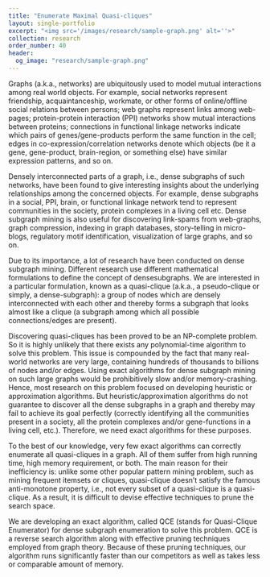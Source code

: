 ```yaml
---
title: "Enumerate Maximal Quasi-cliques"
layout: single-portfolio
excerpt: "<img src='/images/research/sample-graph.png' alt=''>"
collection: research
order_number: 40
header: 
  og_image: "research/sample-graph.png"
---
```


Graphs (a.k.a., networks) are ubiquitously used to model mutual interactions among real world objects. For example, social networks represent friendship, acquaintanceship, workmate,
or other forms of online/offline social relations between persons; web graphs represent links
among web-pages; protein-protein interaction (PPI) networks show mutual interactions
between proteins; connections in functional linkage networks indicate which pairs of
genes/gene-products perform the same function in the cell; edges in co-expression/correlation
networks denote which objects (be it a gene, gene-product, brain-region, or something else)
have similar expression patterns, and so on.

Densely interconnected parts of a graph, i.e., dense subgraphs of such networks, have
been found to give interesting insights about the underlying relationships among the concerned
objects. For example, dense subgraphs in a social, PPI, brain, or functional linkage network
tend to represent communities in the society, protein complexes in a living cell etc. Dense
subgraph mining is also useful for discovering link-spams from web-graphs, graph
compression, indexing in graph databases, story-telling in micro-blogs, regulatory motif
identification, visualization of large graphs, and so on.

Due to its importance, a lot of research have been conducted on dense subgraph mining.
Different research use different mathematical formulations to define the concept of densesubgraphs. We are interested in a particular formulation, known as a quasi-clique (a.k.a., a pseudo-clique or simply, a dense-subgraph): a group of nodes which are densely interconnected with each other and thereby forms a subgraph that looks almost like a clique (a subgraph among which all possible connections/edges are present).

Discovering quasi-cliques has been proved to be an NP-complete problem. So it is
highly unlikely that there exists any polynomial-time algorithm to solve this problem. This
issue is compounded by the fact that many real-world networks are very large, containing
hundreds of thousands to billions of nodes and/or edges. Using exact algorithms
for dense subgraph mining on such large graphs would be prohibitively slow and/or memory-crashing. Hence, most research on this problem focused on developing heuristic or
approximation algorithms. But heuristic/approximation algorithms do not guarantee
to discover all the dense subgraphs in a graph and thereby may fail to achieve its goal perfectly (correctly identifying all the communities present in a society, all the protein complexes and/or gene-functions in a living cell, etc.). Therefore, we need exact algorithms for these purposes.

To the best of our knowledge, very few exact algorithms can correctly enumerate all quasi-cliques in a graph. All of them suffer from high running time, high memory requirement, or both. The main reason for their inefficiency is: unlike some other popular pattern mining problem, such as mining frequent itemsets or cliques, quasi-clique doesn’t satisfy the famous anti-monotone property, i.e., not every subset of a quasi-clique is a quasi-clique. As a result, it is difficult to devise effective techniques to prune the search space.

We are developing an exact algorithm, called QCE (stands for Quasi-Clique Enumerator) for dense subgraph enumeration to solve this problem. QCE is a reverse search algorithm along with effective pruning techniques employed from graph theory. Because of these pruning techniques, our algorithm runs significantly faster than our competitors as well as takes less or comparable amount of memory.
